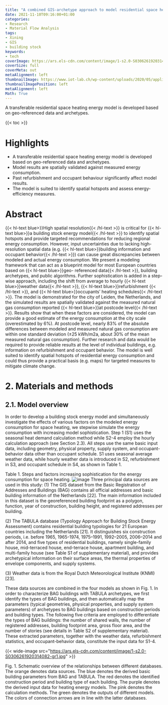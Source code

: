 ```yaml
---
title: "A combined GIS-archetype approach to model residential space heating energy: A case study for the Netherlands including validation"
date: 2021-11-10T09:16:00+01:00
categories:
- Research
- Material Flow Analysis
tags:
- Xining
- GIS
- building stock
keywords:
- tech
coverImage: https://ars.els-cdn.com/content/image/1-s2.0-S0306261920314082-gr1_lrg.jpg
coverSize: full
coverMeta: out
metaAlignment: left
thumbnailImage: https://www.iot-lab.ch/wp-content/uploads/2020/05/applied_energy_2020_short.jpg
thumbnailImagePosition: left
metaAlignment: left
Math: True
---
```

A transferable residential space heating energy model is developed based on geo-referenced data and archetypes.
<!--more-->
{{< toc >}}

# Highlights
* A transferable residential space heating energy model is developed based on geo-referenced data and archetypes.
* Model results are spatially validated against measured energy consumption.
* Past refurbishment and occupant behaviour significantly affect model results.
* The model is suited to identify spatial hotspots and assess energy-efficiency measures.

# Abstract
{{< hl-text blue>}}High spatial resolution{{< /hl-text >}} is critical for {{< hl-text blue>}}a building stock energy model{{< /hl-text >}} to identify spatial hotspots and provide targeted recommendations for reducing regional energy consumption. However, input uncertainties due to lacking high-resolution spatial data (e.g. {{< hl-text blue>}}building information and occupant behavior{{< /hl-text >}}) can cause great discrepancies between modeled and actual energy consumption. We present a modeling framework that can act as a blueprint model for most European countries based on {{< hl-text blue>}}geo- referenced data{{< /hl-text >}}, building archetypes, and public algorithms. Further sophistication is added in a step-wise approach, including the shift from average to hourly  {{< hl-text blue>}}weather data{{< /hl-text >}},  {{< hl-text blue>}}refurbishment {{< /hl-text >}}, and  {{< hl-text blue>}}occupants’ heating schedules{{< /hl-text >}}. The model is demonstrated for the city of Leiden, the Netherlands, and the simulated results are spatially validated against the measured natural gas consumption reported  {{< hl-text blue>}}at postcode level{{< /hl-text >}}. Results show that when these factors are considered, the model can provide a good estimate of the energy consumption at the city scale (overestimated by 6%). At postcode level, nearly 83% of the absolute differences between modeled and measured natural gas consumption are within one standard deviation (±25 kWh/m2a, about 30% of the mean measured natural gas consumption). Further research and data would be required to provide reliable results at the level of individual buildings, e.g. information on refurbishment and occupant behavior. The model is well suited to identify spatial hotspots of residential energy consumption and could thus provide a practical basis (e.g. maps) for targeted measures to mitigate climate change.

# 2. Materials and methods
## 2.1. Model overview
In order to develop a building stock energy model and simultaneously investigate the effects of various factors on the modeled energy consumption for space heating, we stepwise simulate the energy consumption with increasing model sophistication. Step 1 (S1) uses the seasonal heat demand calculation method while S2-4 employ the hourly calculation approach (see Section 2.3). All steps use the same basic input data, including geometry, physical property, supply system, and occupant-behavior data other than occupant schedule. S1 uses seasonal average weather data, while hourly weather data is introduced in S2, refurbishment in S3, and occupant schedule in S4, as shown in Table 1.

Table 1. Steps and factors increasing sophistication for the energy consumption for space heating.
![image](https://user-images.githubusercontent.com/65668613/141079308-e80bc9c8-705d-4517-8813-f029b16c0c9d.png)
Three principal data sources are used in this study:
(1) The GIS dataset from the Basic Registration of Addresses and Buildings (BAG) contains all official addresses and basic building information of the Netherlands [22]. The main information included in this dataset is the georeferenced building footprint as a polygon, function, year of construction, building height, and registered addresses per building.

(2) The TABULA database (Typology Approach for Building Stock Energy Assessment) contains residential building typologies for 21 European countries including the Netherlands [21]. It distinguishes six construction periods, i.e. before 1965, 1965-1974, 1975–1991, 1992–2005, 2006–2014 and after 2014, and five types of residential buildings, namely single-family house, mid-terraced house, end-terrace house, apartment building, and multi-family house (see Table S1 of supplementary material), and provides archetypical information on their surface areas, the thermal properties of envelope components, and supply systems.

(3) Weather data is from the Royal Dutch Meteorological Institute (KNMI) [23].

These data sources are combined in the four models as shown in Fig. 1. In order to characterize BAG buildings with TABULA archetypes, we first identify the types of BAG buildings, and then automatically map the parameters (typical geometries, physical properties, and supply system parameters) of archetypes to BAG buildings based on construction periods and building types. The following five criteria are employed to differentiate the types of BAG buildings: the number of shared walls, the number of registered addresses, building footprint area, gross floor area, and the number of stories (see details in Table S2 of supplementary material). These extracted parameters, together with the weather data, refurbishment statistics, and occupant-behavior data, constitute the input data for S1-4.

{{< wide-image src="https://ars.els-cdn.com/content/image/1-s2.0-S0306261920314082-gr1.jpg" >}}

Fig. 1. Schematic overview of the relationships between different databases. The orange denotes data sources. The blue denotes the derived basic building parameters from BAG and TABULA. The red denotes the identified construction period and building type of each building. The purple denotes the derived input data for heating energy models. The pink denotes the calculation methods. The green denotes the outputs of different models. The colors of connection arrows are in line with the latter databases.

